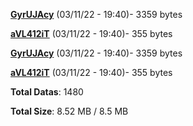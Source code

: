 [**GyrUJAcy**](/data/GyrUJAcy.txt) (03/11/22 - 19:40)- 3359 bytes

[**aVL412iT**](/data/aVL412iT.txt) (03/11/22 - 19:40)- 355 bytes

[**GyrUJAcy**](/data/GyrUJAcy.txt) (03/11/22 - 19:40)- 3359 bytes

[**aVL412iT**](/data/aVL412iT.txt) (03/11/22 - 19:40)- 355 bytes

**Total Datas**: 1480

**Total Size**: 8.52 MB / 8.5 MB